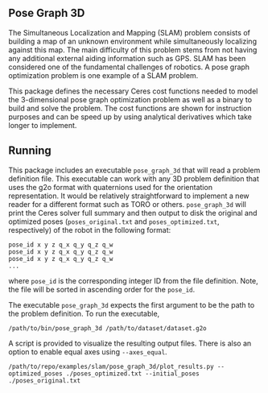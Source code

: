 Pose Graph 3D
----------------

The Simultaneous Localization and Mapping (SLAM) problem consists of building a
map of an unknown environment while simultaneously localizing against this
map. The main difficulty of this problem stems from not having any additional
external aiding information such as GPS. SLAM has been considered one of the
fundamental challenges of robotics. A pose graph optimization problem is one
example of a SLAM problem.

This package defines the necessary Ceres cost functions needed to model the
3-dimensional pose graph optimization problem as well as a binary to build and
solve the problem. The cost functions are shown for instruction purposes and can
be speed up by using analytical derivatives which take longer to implement.


Running
-----------
This package includes an executable `pose_graph_3d` that will read a problem
definition file. This executable can work with any 3D problem definition that
uses the g2o format with quaternions used for the orientation representation. It
would be relatively straightforward to implement a new reader for a different
format such as TORO or others. `pose_graph_3d` will print the Ceres solver full
summary and then output to disk the original and optimized poses
(`poses_original.txt` and `poses_optimized.txt`, respectively) of the robot in
the following format:
```
pose_id x y z q_x q_y q_z q_w
pose_id x y z q_x q_y q_z q_w
pose_id x y z q_x q_y q_z q_w
...
```
where `pose_id` is the corresponding integer ID from the file definition. Note, the file will be sorted in ascending order for the ```pose_id```.

The executable `pose_graph_3d` expects the first argument to be the path to the problem definition. To run the executable,

```
/path/to/bin/pose_graph_3d /path/to/dataset/dataset.g2o
```

A script is provided to visualize the resulting output files. There is also an option to enable equal axes using ```--axes_equal```.
```
/path/to/repo/examples/slam/pose_graph_3d/plot_results.py --optimized_poses ./poses_optimized.txt --initial_poses ./poses_original.txt
```
